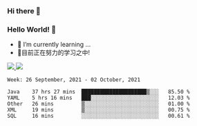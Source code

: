 ### Hi there 👋
### Hello World! 🙌

- 🌱 I’m currently learning ...
- 📖目前正在努力的学习之中!

<a href="https://github.com/anuraghazra/github-readme-stats">
  <img src="https://github-readme-stats.vercel.app/api?username=keyboardWithDream&show_icons=true&repo=github-readme-stats" />
</a>
<a href="https://github.com/anuraghazra/convoychat">
  <img src="https://github-readme-stats.vercel.app/api/top-langs/?username=keyboardWithDream&layout=compact&repo=convoychat" />
</a>



<!--START_SECTION:waka-->
```text
Week: 26 September, 2021 - 02 October, 2021

Java    37 hrs 27 mins  █████████████████████▒░░░   85.50 % 
YAML    5 hrs 16 mins   ███░░░░░░░░░░░░░░░░░░░░░░   12.03 % 
Other   26 mins         ▒░░░░░░░░░░░░░░░░░░░░░░░░   01.00 % 
XML     19 mins         ▒░░░░░░░░░░░░░░░░░░░░░░░░   00.75 % 
SQL     16 mins         ░░░░░░░░░░░░░░░░░░░░░░░░░   00.61 % 
```
<!--END_SECTION:waka-->
